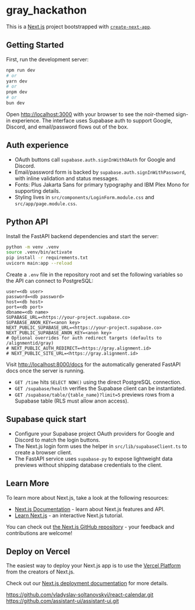 # gray_hackathon

This is a [Next.js](https://nextjs.org) project bootstrapped with [`create-next-app`](https://nextjs.org/docs/app/api-reference/cli/create-next-app).

## Getting Started

First, run the development server:

```bash
npm run dev
# or
yarn dev
# or
pnpm dev
# or
bun dev
```

Open [http://localhost:3000](http://localhost:3000) with your browser to see the noir-themed sign-in experience. The interface uses Supabase auth to support Google, Discord, and email/password flows out of the box.

## Auth experience

- OAuth buttons call `supabase.auth.signInWithOAuth` for Google and Discord.
- Email/password form is backed by `supabase.auth.signInWithPassword`, with inline validation and status messages.
- Fonts: Plus Jakarta Sans for primary typography and IBM Plex Mono for supporting details.
- Styling lives in `src/components/LoginForm.module.css` and `src/app/page.module.css`.

## Python API

Install the FastAPI backend dependencies and start the server:

```bash
python -m venv .venv
source .venv/bin/activate
pip install -r requirements.txt
uvicorn main:app --reload
```

Create a `.env` file in the repository root and set the following variables so the API can connect to PostgreSQL:

```
user=<db user>
password=<db password>
host=<db host>
port=<db port>
dbname=<db name>
SUPABASE_URL=<https://your-project.supabase.co>
SUPABASE_ANON_KEY=<anon key>
NEXT_PUBLIC_SUPABASE_URL=<https://your-project.supabase.co>
NEXT_PUBLIC_SUPABASE_ANON_KEY=<anon key>
# Optional overrides for auth redirect targets (defaults to /alignmentid/gray)
# NEXT_PUBLIC_AUTH_REDIRECT=<https://gray.alignment.id>
# NEXT_PUBLIC_SITE_URL=<https://gray.alignment.id>
```

Visit [http://localhost:8000/docs](http://localhost:8000/docs) for the automatically generated FastAPI docs once the server is running.

- `GET /time` hits `SELECT NOW()` using the direct PostgreSQL connection.
- `GET /supabase/health` verifies the Supabase client can be instantiated.
- `GET /supabase/table/{table_name}?limit=5` previews rows from a Supabase table (RLS must allow anon access).

## Supabase quick start

- Configure your Supabase project OAuth providers for Google and Discord to match the login buttons.
- The Next.js login form uses the helper in `src/lib/supabaseClient.ts` to create a browser client.
- The FastAPI service uses `supabase-py` to expose lightweight data previews without shipping database credentials to the client.

## Learn More

To learn more about Next.js, take a look at the following resources:

- [Next.js Documentation](https://nextjs.org/docs) - learn about Next.js features and API.
- [Learn Next.js](https://nextjs.org/learn) - an interactive Next.js tutorial.

You can check out [the Next.js GitHub repository](https://github.com/vercel/next.js) - your feedback and contributions are welcome!

## Deploy on Vercel

The easiest way to deploy your Next.js app is to use the [Vercel Platform](https://vercel.com/new?utm_medium=default-template&filter=next.js&utm_source=create-next-app&utm_campaign=create-next-app-readme) from the creators of Next.js.

Check out our [Next.js deployment documentation](https://nextjs.org/docs/app/building-your-application/deploying) for more details.

https://github.com/vladyslav-soltanovskyi/react-calendar.git
https://github.com/assistant-ui/assistant-ui.git
